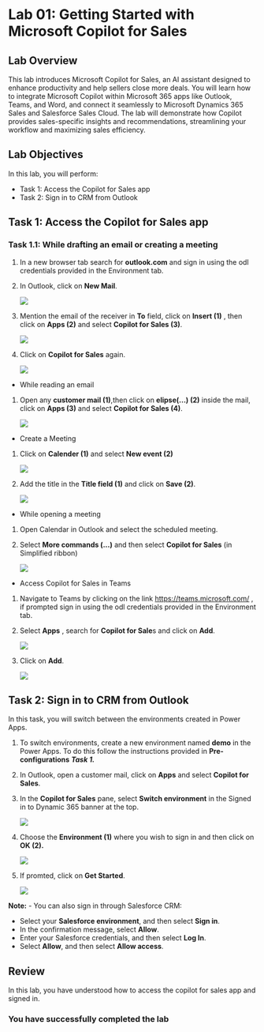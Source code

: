 # Lab 01: Getting Started with Microsoft Copilot for Sales

## Lab Overview

This lab introduces Microsoft Copilot for Sales, an AI assistant designed to enhance productivity and help sellers close more deals. You will learn how to integrate Microsoft Copilot within Microsoft 365 apps like Outlook, Teams, and Word, and connect it seamlessly to Microsoft Dynamics 365 Sales and Salesforce Sales Cloud. The lab will demonstrate how Copilot provides sales-specific insights and recommendations, streamlining your workflow and maximizing sales efficiency.

## Lab Objectives

In this lab, you will perform:

- Task 1: Access the Copilot for Sales app
- Task 2: Sign in to CRM from Outlook

## Task 1: Access the Copilot for Sales app

### Task 1.1:  While drafting an email or creating a meeting

1. In a new browser tab search for **outlook.com** and sign in using the odl credentials provided in the Environment tab.

1. In Outlook, click on **New Mail**.

      ![](../media/dc43.png)

1. Mention the email of the receiver in **To** field, click on **Insert (1)** , then click on **Apps (2)** and select **Copilot for Sales (3)**.

   ![](../media/dyn10.png)

1. Click on **Copilot for Sales** again.

   ![](../media/dc44.png)
   
- While reading an email

1. Open any **customer mail (1)**,then click on **elipse(...) (2)** inside the mail,  click on **Apps (3)** and select **Copilot for Sales (4)**.
   
   ![](../media/dyn11.png)

- Create a Meeting
1. Click on **Calender (1)** and select **New event (2)**

    ![](../media/dyn12.png)

2. Add the title in the **Title field (1)** and click on **Save (2)**.

    ![](../media/dyn13.png)
   
-  While opening a meeting

1. Open Calendar in Outlook and select the scheduled meeting.
   
1. Select **More commands (...)** and then select **Copilot for Sales** (in Simplified ribbon)

   ![](../media/dyn14.png)

- Access Copilot for Sales in Teams
  
1. Navigate to Teams by clicking on the link https://teams.microsoft.com/ , if prompted sign in using the odl credentials provided in the Environment tab.

1. Select **Apps** , search for **Copilot for Sale**s and click on **Add**.
   
   ![](../media/1-10.png)

1. Click on **Add**.

    ![](../media/dyn16.png)
   
## Task 2: Sign in to CRM from Outlook

In this task, you will switch between the environments created in Power Apps.

1. To switch environments, create a new environment named **demo** in the Power Apps. To do this follow the instructions provided in **Pre-configurations** ***Task 1.***

1. In Outlook, open a customer mail, click on **Apps** and select **Copilot for Sales**.
   
1. In the **Copilot for Sales** pane, select **Switch environment** in the Signed in to Dynamic 365 banner at the top.

   ![](../media/dyn17.png)
  
1. Choose the **Environment (1)** where you wish to sign in and then click on **OK (2).**

   ![](../media/dc30.png)

1. If promted, click on **Get Started**.

   ![](../media/dy-4.png)
   
**Note:** - You can also sign in through Salesforce CRM: <br>
- Select your **Salesforce environment**, and then select **Sign in**. <br> 
- In the confirmation message, select **Allow**.
- Enter your Salesforce credentials, and then select **Log In**. <br> 
- Select **Allow**, and then select **Allow access**.

## Review

In this lab, you have understood how to access the copilot for sales app and signed in.

### You have successfully completed the lab
